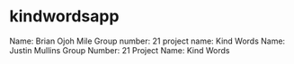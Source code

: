# kindwordsapp


Name: Brian Ojoh Mile   Group number: 21   project name: Kind Words
Name: Justin Mullins Group Number: 21 Project Name: Kind Words